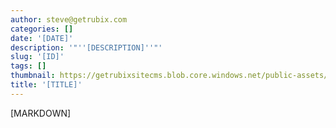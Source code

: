 ```yaml
---
author: steve@getrubix.com
categories: []
date: '[DATE]'
description: '"''[DESCRIPTION]''"'
slug: '[ID]'
tags: []
thumbnail: https://getrubixsitecms.blob.core.windows.net/public-assets/content/v1/thumbnails/template_thumbnail.jpg
title: '[TITLE]'
---
```


[MARKDOWN]